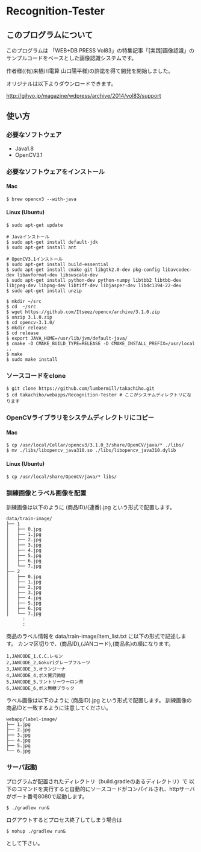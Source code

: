 # Recognition-Tester
## このプログラムについて
このプログラムは 「WEB+DB PRESS Vol83」の特集記事「[実践]画像認識」のサンプルコードをベースとした画像認識システムです。

作者様((有)来栖川電算 山口陽平様)の許諾を得て開発を開始しました。

オリジナルは以下よりダウンロードできます。

http://gihyo.jp/magazine/wdpress/archive/2014/vol83/support

## 使い方
### 必要なソフトウェア
- Java1.8
- OpenCV3.1

### 必要なソフトウェアをインストール
#### Mac
```
$ brew opencv3 --with-java
```

#### Linux (Ubuntu)
```
$ sudo apt-get update

# Javaインストール
$ sudo apt-get install default-jdk
$ sudo apt-get install ant

# OpenCV3.1インストール
$ sudo apt-get install build-essential
$ sudo apt-get install cmake git libgtk2.0-dev pkg-config libavcodec-dev libavformat-dev libswscale-dev
$ sudo apt-get install python-dev python-numpy libtbb2 libtbb-dev libjpeg-dev libpng-dev libtiff-dev libjasper-dev libdc1394-22-dev
$ sudo apt-get install unzip

$ mkdir ~/src
$ cd  ~/src
$ wget https://github.com/Itseez/opencv/archive/3.1.0.zip
$ unzip 3.1.0.zip
$ cd opencv-3.1.0/
$ mkdir release
$ cd release
$ export JAVA_HOME=/usr/lib/jvm/default-java/
$ cmake -D CMAKE_BUILD_TYPE=RELEASE -D CMAKE_INSTALL_PREFIX=/usr/local ..
$ make
$ sudo make install
```

### ソースコードをclone
```
$ git clone https://github.com/lumbermill/takachiho.git
$ cd takachiho/webapps/Recognition-Tester # ここがシステムディレクトリになります
```

### OpenCVライブラリをシステムディレクトリにコピー
#### Mac
```
$ cp /usr/local/Cellar/opencv3/3.1.0_3/share/OpenCV/java/* ./libs/
$ mv ./libs/libopencv_java310.so ./libs/libopencv_java310.dylib
```

#### Linux (Ubuntu)
```
$ cp /usr/local/share/OpenCV/java/* libs/
```

### 訓練画像とラベル画像を配置
訓練画像は以下のように (商品ID)/(連番).jpg という形式で配置します。
```
data/train-image/
├── 1
│   ├── 0.jpg
│   ├── 1.jpg
│   ├── 2.jpg
│   ├── 3.jpg
│   ├── 4.jpg
│   ├── 5.jpg
│   ├── 6.jpg
│   └── 7.jpg
├── 2
│   ├── 0.jpg
│   ├── 1.jpg
│   ├── 2.jpg
│   ├── 3.jpg
│   ├── 4.jpg
│   ├── 5.jpg
│   ├── 6.jpg
│   └── 7.jpg
      :
      :
```

商品のラベル情報を data/train-image/item_list.txt に以下の形式で記述します。
カンマ区切りで、(商品ID),(JANコード),(商品名)の順になります。
```
1,JANCODE_1,C.C.レモン
2,JANCODE_2,Gokuriグレープフルーツ
3,JANCODE_3,オランジーナ
4,JANCODE_4,ボス贅沢微糖
5,JANCODE_5,サントリーウーロン茶
6,JANCODE_6,ボス無糖ブラック
```

ラベル画像は以下のように (商品ID).jpg という形式で配置します。
訓練画像の商品IDと一致するように注意してください。
```
webapp/label-image/
├── 1.jpg
├── 2.jpg
├── 3.jpg
├── 4.jpg
├── 5.jpg
└── 6.jpg
```

### サーバ起動
プログラムが配置されたディレクトリ（build.gradleのあるディレクトリ）で
以下のコマンドを実行すると自動的にソースコードがコンパイルされ、httpサーバがポート番号8080で起動します。
```
$ ./gradlew run&
```

ログアウトするとプロセス終了してしまう場合は
```
$ nohup ./gradlew run&
```
として下さい。
